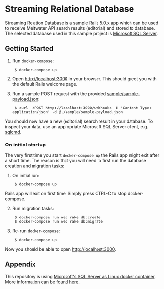 # Streaming Relational Database

Streaming Relation Database is a sample Rails 5.0.x app which can be used to receive Meltwater API search results (editorial) and stored to database. The selected database used in this sample project is [Microsoft SQL Server][mssql-server-official].

## Getting Started

1. Run `docker-compose`:

        $ docker-compose up

2. Open [http://localhost:3000][rails-local] in your browser. This should greet you with the default Rails welcome page.

3. Run a sample POST request with the provided [sample/sample-payload.json][sample-payload]:

        $ curl -XPOST http://localhost:3000/webhooks -H 'Content-Type: application/json' -d @./sample/sample-payload.json

You should now have a new (editorial) search result in your database. To inspect your data, use an appropriate Microsoft SQL Server client, e.g. [sqlcmd][sqlcmd].

### On initial startup

The very first time you start `docker-compose up` the Rails app might exit after a short time. The reason is that you will need to first run the database creation and migration tasks:

1. On initial run:

        $ docker-compose up

Rails app will exit on first time. Simply press CTRL-C to stop docker-compose.

2. Run migration tasks:

        $ docker-compose run web rake db:create
        $ docker-compose run web rake db:migrate


3. Re-run `docker-compose`:

        $ docker-compose up

Now you should be able to open [http://localhost:3000][rails-local].

## Appendix

This repository is using [Microsoft's SQL Server as Linux docker container][mssql-server-linux-docker]. More information can be found [here][mssql-server-linux-docker].

[mssql-server-official]: https://www.microsoft.com/en-us/sql-server/
[sqlcmd]: https://docs.microsoft.com/en-us/sql/linux/sql-server-linux-connect-and-query-sqlcmd
[mssql-server-linux-docker]: https://docs.microsoft.com/en-us/sql/linux/sql-server-linux-setup-docker
[sample-payload]: ./sample/sample-payload.json
[rails-local]: http://localhost:3000
